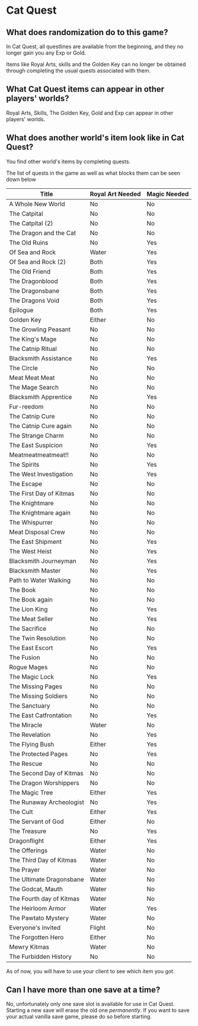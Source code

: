 # Cat Quest

## What does randomization do to this game?

In Cat Quest, all questlines are available from the beginning, and they no longer gain you any Exp or Gold. 

Items like Royal Arts, skills and the Golden Key can no longer be obtained 
through completing the usual quests associated with them.

## What Cat Quest items can appear in other players' worlds?

Royal Arts, Skills, The Golden Key, Gold and Exp can appear in other players' worlds.

## What does another world's item look like in Cat Quest?

You find other world's items by completing quests.

The list of quests in the game as well as what blocks them can be seen down below

| Title	| Royal Art Needed | Magic Needed
| ----------- | ----------- | ----------- |
| A Whole New World	| No	| No
| The Catpital	| No	| No
| The Catpital (2)	| No	| No
| The Dragon and the Cat	| No	| No
| The Old Ruins	| No	| Yes
| Of Sea and Rock	| Water	| Yes
| Of Sea and Rock (2)	| Both	| Yes
| The Old Friend	| Both	| Yes
| The Dragonblood	| Both	| Yes
| The Dragonsbane	| Both	| Yes
| The Dragons Void	| Both	| Yes
| Epilogue	| Both	| Yes
| Golden Key	| Either	| No
| The Growling Peasant	| No	| No
| The King's Mage	| No	| No
| The Catnip Ritual	| No	| No
| Blacksmith Assistance	| No	| Yes
| The Circle	| No	| No
| Meat Meat Meat	| No	| No
| The Mage Search	| No	| No
| Blacksmith Apprentice	| No	| Yes
| Fur-reedom	| No	| No
| The Catnip Cure	| No	| No
| The Catnip Cure again	| No	| No
| The Strange Charm	| No	| No
| The East Suspicion	| No	| Yes
| Meatmeatmeatmeat!!	| No	| No
| The Spirits	| No	| Yes
| The West Investigation	| No	| Yes
| The Escape	| No	| No
| The First Day of Kitmas	| No	| No
| The Knightmare	| No	| No
| The Knightmare again	| No	| No
| The Whispurrer	| No	| No
| Meat Disposal Crew	| No	| No
| The East Shipment	| No	| Yes
| The West Heist	| No	| Yes
| Blacksmith Journeyman	| No	| Yes
| Blacksmith Master	| No	| Yes
| Path to Water Walking	| No	| No
| The Book	| No	| No
| The Book again	| No	| No
| The Lion King	| No	| Yes
| The Meat Seller	| No	| Yes
| The Sacrifice	| No	| No
| The Twin Resolution	| No	| No
| The East Escort	| No	| Yes
| The Fusion	| No	| No
| Rogue Mages	| No	| No
| The Magic Lock	| No	| Yes
| The Missing Pages	| No	| No
| The Missing Soldiers	| No	| No
| The Sanctuary	| No	| No
| The East Catfrontation	| No	| Yes
| The Miracle	| Water	| No
| The Revelation	| No	| Yes
| The Flying Bush	| Either	| Yes
| The Protected Pages	| No	| Yes
| The Rescue	| No	| No
| The Second Day of Kitmas	| No	| No
| The Dragon Worshippers	| No	| No
| The Magic Tree	| Either	| Yes
| The Runaway Archeologist	| No	| Yes
| The Cult	| Either	| Yes
| The Servant of God	| Either	| No
| The Treasure	| No	| Yes
| Dragonflight	| Either	| Yes
| The Offerings	| Water	| No
| The Third Day of Kitmas	| Water	| No
| The Prayer	| Water	| No
| The Ultimate Dragonsbane	| Water	| No
| The Godcat, Mauth	| Water	| No
| The Fourth day of Kitmas	| Water	| No
| The Heirloom Armor	| Water	| Yes
| The Pawtato Mystery	| Water	| No
| Everyone's invited	| Flight	| No
| The Forgotten Hero	| Either	| No
| Mewry Kitmas	| Water	| No
| The Furbidden History	| No	| No

As of now, you will have to use your client to see which item you got.

## Can I have more than one save at a time?

No, unfortunately only one save slot is available for use in Cat Quest.
Starting a new save will erase the old one _permanently_.
If you want to save your actual vanilla save game, please do so before starting.
